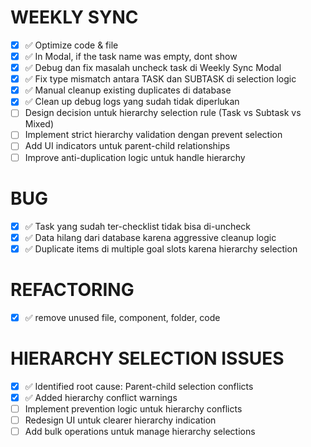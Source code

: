 # WEEKLY SYNC
- [x] ✅ Optimize code & file
- [x] ✅ In Modal, if the task name was empty, dont show 
- [x] ✅ Debug dan fix masalah uncheck task di Weekly Sync Modal
- [x] ✅ Fix type mismatch antara TASK dan SUBTASK di selection logic
- [x] ✅ Manual cleanup existing duplicates di database
- [x] ✅ Clean up debug logs yang sudah tidak diperlukan
- [ ] Design decision untuk hierarchy selection rule (Task vs Subtask vs Mixed)
- [ ] Implement strict hierarchy validation dengan prevent selection
- [ ] Add UI indicators untuk parent-child relationships
- [ ] Improve anti-duplication logic untuk handle hierarchy

# BUG
- [x] ✅ Task yang sudah ter-checklist tidak bisa di-uncheck
- [x] ✅ Data hilang dari database karena aggressive cleanup logic
- [x] ✅ Duplicate items di multiple goal slots karena hierarchy selection

# REFACTORING
- [x] ✅ remove unused file, component, folder, code

# HIERARCHY SELECTION ISSUES
- [x] ✅ Identified root cause: Parent-child selection conflicts
- [x] ✅ Added hierarchy conflict warnings
- [ ] Implement prevention logic untuk hierarchy conflicts
- [ ] Redesign UI untuk clearer hierarchy indication
- [ ] Add bulk operations untuk manage hierarchy selections